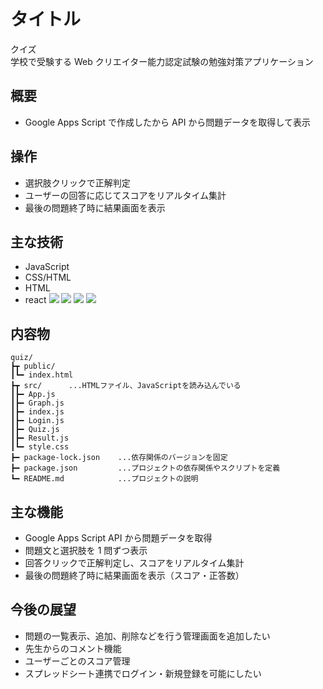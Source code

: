 # タイトル

クイズ  
学校で受験する Web クリエイター能力認定試験の勉強対策アプリケーション

## 概要

- Google Apps Script で作成したから API から問題データを取得して表示

## 操作

- 選択肢クリックで正解判定
- ユーザーの回答に応じてスコアをリアルタイム集計
- 最後の問題終了時に結果画面を表示

## 主な技術

- JavaScript
- CSS/HTML
- HTML
- react
  <img src="https://img.shields.io/badge/-JavaScript-5f5f5f.svg?logo=javascript">
  <img src="https://img.shields.io/badge/-HTML-5f5f5f.svg?logo=html5">
  <img src="https://img.shields.io/badge/-CSS-5f5f5f.svg?logo=css">
  <img src="https://img.shields.io/badge/-React-5f5f5f.svg?logo=react">

## 内容物

```
quiz/
┣┳ public/
┃┗━ index.html
┣┳ src/      ...HTMLファイル、JavaScriptを読み込んでいる
┃┣━ App.js
┃┣━ Graph.js
┃┣━ index.js
┃┣━ Login.js
┃┣━ Quiz.js
┃┣━ Result.js
┃┗━ style.css
┣━ package-lock.json    ...依存関係のバージョンを固定
┣━ package.json         ...プロジェクトの依存関係やスクリプトを定義
┗━ README.md            ...プロジェクトの説明
```

## 主な機能

- Google Apps Script API から問題データを取得
- 問題文と選択肢を 1 問ずつ表示
- 回答クリックで正解判定し、スコアをリアルタイム集計
- 最後の問題終了時に結果画面を表示（スコア・正答数）

## 今後の展望

- 問題の一覧表示、追加、削除などを行う管理画面を追加したい
- 先生からのコメント機能
- ユーザーごとのスコア管理
- スプレッドシート連携でログイン・新規登録を可能にしたい
